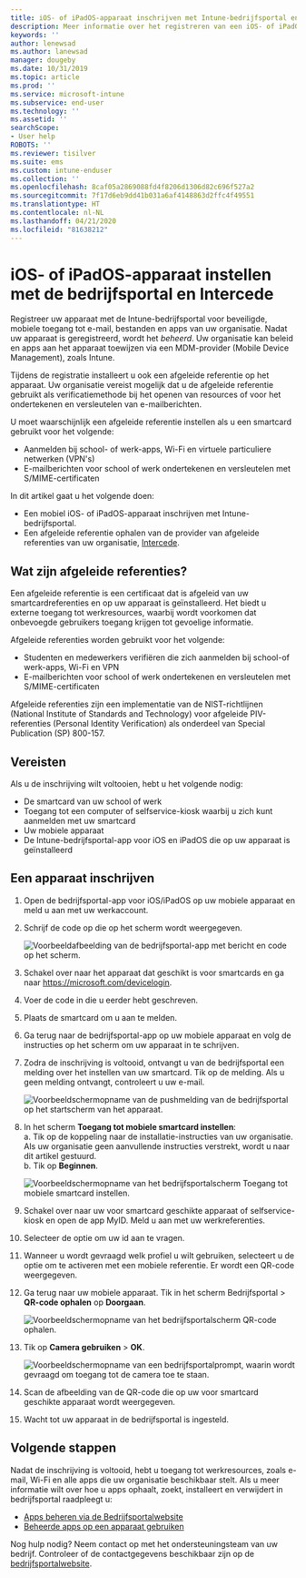 ```yaml
---
title: iOS- of iPadOS-apparaat inschrijven met Intune-bedrijfsportal en Intercede
description: Meer informatie over het registreren van een iOS- of iPadOS-apparaat en het instellen van afgeleide referentieverificatie met Intercede.
keywords: ''
author: lenewsad
ms.author: lanewsad
manager: dougeby
ms.date: 10/31/2019
ms.topic: article
ms.prod: ''
ms.service: microsoft-intune
ms.subservice: end-user
ms.technology: ''
ms.assetid: ''
searchScope:
- User help
ROBOTS: ''
ms.reviewer: tisilver
ms.suite: ems
ms.custom: intune-enduser
ms.collection: ''
ms.openlocfilehash: 8caf05a2869088fd4f8206d1306d82c696f527a2
ms.sourcegitcommit: 7f17d6eb9dd41b031a6af4148863d2ffc4f49551
ms.translationtype: HT
ms.contentlocale: nl-NL
ms.lasthandoff: 04/21/2020
ms.locfileid: "81638212"
---
```

# <a name="set-up-ios-or-ipados-device-with-company-portal-and-intercede"></a>iOS- of iPadOS-apparaat instellen met de bedrijfsportal en Intercede

Registreer uw apparaat met de Intune-bedrijfsportal voor beveiligde, mobiele toegang tot e-mail, bestanden en apps van uw organisatie.  Nadat uw apparaat is geregistreerd, wordt het *beheerd*. Uw organisatie kan beleid en apps aan het apparaat toewijzen via een MDM-provider (Mobile Device Management), zoals Intune.  

Tijdens de registratie installeert u ook een afgeleide referentie op het apparaat. Uw organisatie vereist mogelijk dat u de afgeleide referentie gebruikt als verificatiemethode bij het openen van resources of voor het ondertekenen en versleutelen van e-mailberichten. 

U moet waarschijnlijk een afgeleide referentie instellen als u een smartcard gebruikt voor het volgende:

* Aanmelden bij school- of werk-apps, Wi-Fi en virtuele particuliere netwerken (VPN's)
* E-mailberichten voor school of werk ondertekenen en versleutelen met S/MIME-certificaten  

In dit artikel gaat u het volgende doen:  

* Een mobiel iOS- of iPadOS-apparaat inschrijven met Intune-bedrijfsportal.  
* Een afgeleide referentie ophalen van de provider van afgeleide referenties van uw organisatie, [Intercede](https://www.intercede.com/).   


## <a name="what-are-derived-credentials"></a>Wat zijn afgeleide referenties?  
Een afgeleide referentie is een certificaat dat is afgeleid van uw smartcardreferenties en op uw apparaat is geïnstalleerd. Het biedt u externe toegang tot werkresources, waarbij wordt voorkomen dat onbevoegde gebruikers toegang krijgen tot gevoelige informatie.  

Afgeleide referenties worden gebruikt voor het volgende: 
* Studenten en medewerkers verifiëren die zich aanmelden bij school-of werk-apps, Wi-Fi en VPN
* E-mailberichten voor school of werk ondertekenen en versleutelen met S/MIME-certificaten  

Afgeleide referenties zijn een implementatie van de NIST-richtlijnen (National Institute of Standards and Technology) voor afgeleide PIV-referenties (Personal Identity Verification) als onderdeel van Special Publication (SP) 800-157.  

## <a name="prerequisites"></a>Vereisten

 Als u de inschrijving wilt voltooien, hebt u het volgende nodig:

* De smartcard van uw school of werk
* Toegang tot een computer of selfservice-kiosk waarbij u zich kunt aanmelden met uw smartcard
* Uw mobiele apparaat
* De Intune-bedrijfsportal-app voor iOS en iPadOS die op uw apparaat is geïnstalleerd


## <a name="enroll-device"></a>Een apparaat inschrijven  
1. Open de bedrijfsportal-app voor iOS/iPadOS op uw mobiele apparaat en meld u aan met uw werkaccount.  
2. Schrijf de code op die op het scherm wordt weergegeven.  

    ![Voorbeeldafbeelding van de bedrijfsportal-app met bericht en code op het scherm.](./media/copy-code-intercede.png)  
1. Schakel over naar het apparaat dat geschikt is voor smartcards en ga naar https://microsoft.com/devicelogin. 

1. Voer de code in die u eerder hebt geschreven.
 
2. Plaats de smartcard om u aan te melden.   

3. Ga terug naar de bedrijfsportal-app op uw mobiele apparaat en volg de instructies op het scherm om uw apparaat in te schrijven.  
4. Zodra de inschrijving is voltooid, ontvangt u van de bedrijfsportal een melding over het instellen van uw smartcard. Tik op de melding. Als u geen melding ontvangt, controleert u uw e-mail.   

    ![Voorbeeldschermopname van de pushmelding van de bedrijfsportal op het startscherm van het apparaat.](./media/action-required-in-app-intercede.png)  

5. In het scherm **Toegang tot mobiele smartcard instellen**:  
    a. Tik op de koppeling naar de installatie-instructies van uw organisatie. Als uw organisatie geen aanvullende instructies verstrekt, wordt u naar dit artikel gestuurd.  
    b. Tik op **Beginnen**.  

    ![Voorbeeldschermopname van het bedrijfsportalscherm Toegang tot mobiele smartcard instellen.](./media/smart-card-info-intercede.png)  

6. Schakel over naar uw voor smartcard geschikte apparaat of selfservice-kiosk en open de app MyID. Meld u aan met uw werkreferenties.  
7. Selecteer de optie om uw id aan te vragen. 
8. Wanneer u wordt gevraagd welk profiel u wilt gebruiken, selecteert u de optie om te activeren met een mobiele referentie. Er wordt een QR-code weergegeven.  
9. Ga terug naar uw mobiele apparaat. Tik in het scherm Bedrijfsportal > **QR-code ophalen** op **Doorgaan**.  

    ![Voorbeeldschermopname van het bedrijfsportalscherm QR-code ophalen.](./media/get-qr-code-intercede.png) 
 
10. Tik op **Camera gebruiken** > **OK**.  

    ![Voorbeeldschermopname van een bedrijfsportalprompt, waarin wordt gevraagd om toegang tot de camera toe te staan.](./media/allow-cp-camera-access-intercede.png)  

11. Scan de afbeelding van de QR-code die op uw voor smartcard geschikte apparaat wordt weergegeven. 
12. Wacht tot uw apparaat in de bedrijfsportal is ingesteld.  

## <a name="next-steps"></a>Volgende stappen  
Nadat de inschrijving is voltooid, hebt u toegang tot werkresources, zoals e-mail, Wi-Fi en alle apps die uw organisatie beschikbaar stelt. Als u meer informatie wilt over hoe u apps ophaalt, zoekt, installeert en verwijdert in bedrijfsportal raadpleegt u:

* [Apps beheren via de Bedrijfsportalwebsite](manage-apps-cpweb.md)  
* [Beheerde apps op een apparaat gebruiken](use-managed-apps-on-your-device-ios.md)  

Nog hulp nodig? Neem contact op met het ondersteuningsteam van uw bedrijf. Controleer of de contactgegevens beschikbaar zijn op de [bedrijfsportalwebsite](https://go.microsoft.com/fwlink/?linkid=2010980).
